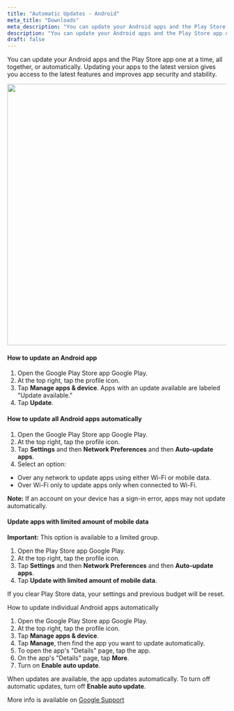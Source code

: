 ```yaml
---
title: "Automatic Updates - Android"
meta_title: "Downloads"
meta_description: "You can update your Android apps and the Play Store app one at a time, all together, or automatically. Updating your apps to the latest version gives you access to the latest features and improves app security and stability."
description: "You can update your Android apps and the Play Store app one at a time, all together, or automatically. Updating your apps to the latest version gives you access to the latest features and improves app security and stability."
draft: false
---
```


You can update your Android apps and the Play Store app one at a time, all together, or automatically. Updating your apps to the latest version gives you access to the latest features and improves app security and stability.

<div><img src="//storage.googleapis.com/support-kms-prod/t4j6IhXNAWuuuZthXpGDPqcXupXjnSOrZwN9" width="600" height="auto" alt="" data-mime-type="image/gif"></div>

#### How to update an Android app

1. Open the Google Play Store app Google Play.
2. At the top right, tap the profile icon.
3. Tap **Manage apps  &amp; device**. Apps with an update available are labeled "Update available."
4. Tap **Update**.


#### How to update all Android apps automatically

1. Open the Google Play Store app Google Play.
2. At the top right, tap the profile icon.
3. Tap **Settings** and then **Network Preferences** and then **Auto-update apps**.
4. Select an option:
  - Over any network to update apps using either Wi-Fi or mobile data.
  - Over Wi-Fi only to update apps only when connected to Wi-Fi.

**Note:** If an account on your device has a sign-in error, apps may not update automatically.


#### Update apps with limited amount of mobile data

**Important:** This option is available to a limited group.

1. Open the Play Store app Google Play.
2. At the top right, tap the profile icon.
3. Tap **Settings** and then **Network Preferences** and then **Auto-update apps**.
4. Tap **Update with limited amount of mobile data**.

If you clear Play Store data, your settings and previous budget will be reset.


How to update individual Android apps automatically

1. Open the Google Play Store app Google Play.
2. At the top right, tap the profile icon.
3. Tap **Manage apps  &amp; device**.
4. Tap **Manage**, then find the app you want to update automatically.
5. To open the app's "Details" page, tap the app.
6. On the app's "Details" page, tap **More**.
7. Turn on **Enable auto update**.

When updates are available, the app updates automatically. To turn off automatic updates, turn off **Enable auto update**.

More info is available on [Google Support](https://support.google.com/googleplay/answer/113412?hl=en)